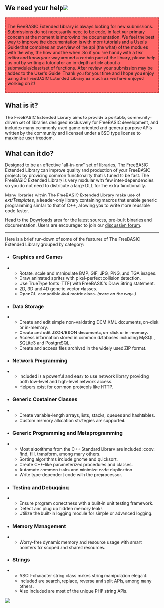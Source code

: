 ## <a name="We_need_your_help!"></a>We need your help![](#We_need_your_help!)

<div style="padding: 5px; border-style: dashed; border-color: #C95151; background-color: #FF6767;">

The FreeBASIC Extended Library is always looking for new submissions.
Submissions do not necessarily need to be code, in fact our primary concern
at the moment is improving the documentation. We feel the best way to improve
the documentation is with more tutorials and a User's Guide that combines an
overview of the api (the what) of the modules with the why, the how and the
when. So if you are handy with a text editor and know your way around a certain
part of the library, please help us out by writing a tutorial or an in-depth
article about a submodule/class/set of functions. After review, your submission
may be added to the User's Guide. Thank you for your time and I hope you enjoy
using the FreeBASIC Extended Library as much as we have enjoyed working on it!

</div>

## <a name="What_is_it?"></a>What is it?[](#What_is_it?)

The FreeBASIC Extended Library aims to provide a portable, community-driven set of
libraries designed exclusively for FreeBASIC development, and includes many commonly
used game-oriented and general purpose APIs written by the community and licensed
under a BSD type license to maximize user freedom.

## <a name="What_can_it_do?"></a>What can it do?[](#What_can_it_do?)

Designed to be an effective "all-in-one" set of libraries, The FreeBASIC Extended
Library can improve quality and production of your FreeBASIC projects by providing
common functionality that is tuned to be fast. The FreeBASIC Extended Library is
very modular with few inter-dependencies so you do not need to distribute a large
DLL for the extra functionality.

Many libraries within The FreeBASIC Extended Library make use of _ext/Templates_,
a header-only library containing macros that enable generic programming similar to
that of C++, allowing you to write more reusable code faster.

Head to the [Downloads](http://ext.freebasic.net/get) area for the latest sources,
pre-built binaries and documentation. Users are encouraged to join our
[discussion forum](https://groups.google.com/forum/#!forum/freebasic-extended-library-discussion).

* * *

  Here is a brief run-down of some of the features of The FreeBASIC Extended Library grouped by category:

*   ### <a name="Graphics_and_Games" id="Graphics_and_Games"></a>Graphics and Games[](#Graphics_and_Games)

*   *   Rotate, scale and manipulate BMP, GIF, JPG, PNG, and TGA images.
    *   Draw animated sprites with pixel-perfect collision detection.
    *   Use TrueType fonts (TTF) with FreeBASIC's Draw String statement.
    *   2D, 3D and 4D generic vector classes.
    *   OpenGL-compatible 4x4 matrix class. _(more on the way..)_

*   ### <a name="Data_Storage" id="Data_Storage"></a>Data Storage[](#Data_Storage)

*   *   Create and edit simple non-validating DOM XML documents, on-disk or in-memory.
    *   Create and edit JSON/BSON documents, on-disk or in-memory.
    *   Access information stored in common databases including MySQL, SQLite3 and PostgreSQL.
    *   Create and access files archived in the widely used ZIP format.

*   ### <a name="Network_Programming" id="Network_Programming"></a>Network Programming[](#Network_Programming)

*   *   Included is a powerful and easy to use network library providing both low-level and high-level network access.
    *   Helpers exist for common protocols like HTTP.

*   ### <a name="Generic_Container_Classes" id="Generic_Container_Classes"></a>Generic Container Classes[](#Generic_Container_Classes)

*   *   Create variable-length arrays, lists, stacks, queues and hashtables.
    *   Custom memory allocation strategies are supported.

*   ### <a name="Generic_Programming_and_Metaprogramming" id="Generic_Programming_and_Metaprogramming"></a>Generic Programming and Metaprogramming[](#Generic_Programming_and_Metaprogramming)

*   *   Most algorithms from the C++ Standard Library are included: copy, find, fill, transform, among many others.
    *   Sorting algorithms include gnome and quicksort.
    *   Create C++-like parameterized procedures and classes.
    *   Automate common tasks and minimize code duplication.
    *   Write type-dependent code with the preprocessor.

*   ### <a name="Testing_and_Debugging" id="Testing_and_Debugging"></a>Testing and Debugging[](#Testing_and_Debugging)

*   *   Ensure program correctness with a built-in unit testing framework.
    *   Detect and plug up hidden memory leaks.
    *   Utilize the built-in logging module for simple or advanced logging.

*   ### <a name="Memory_Management" id="Memory_Management"></a>Memory Management[](#Memory_Management)

*   *   Worry-free dynamic memory and resource usage with smart pointers for scoped and shared resources.

*   ### <a name="Strings" id="Strings"></a>Strings[](#Strings)

*   *   ASCII-character string class makes string manipulation elegant.
    *   Included are search, replace, reverse and split APIs, among many others.
    *   Also included are most of the unique PHP string APIs.

[
![](https://www.ohloh.net/p/fb-extended-lib/widgets/project_thin_badge.gif)](https://www.ohloh.net/p/fb-extended-lib?ref=http://ext.freebasic.net)
